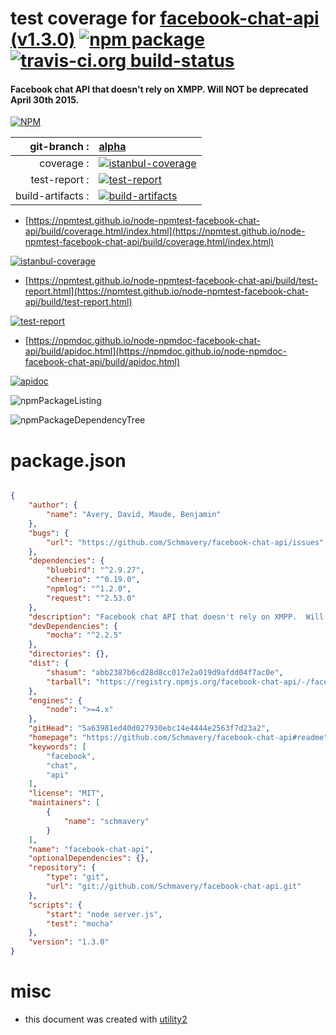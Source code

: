 # test coverage for  [facebook-chat-api (v1.3.0)](https://github.com/Schmavery/facebook-chat-api#readme)  [![npm package](https://img.shields.io/npm/v/npmtest-facebook-chat-api.svg?style=flat-square)](https://www.npmjs.org/package/npmtest-facebook-chat-api) [![travis-ci.org build-status](https://api.travis-ci.org/npmtest/node-npmtest-facebook-chat-api.svg)](https://travis-ci.org/npmtest/node-npmtest-facebook-chat-api)
#### Facebook chat API that doesn't rely on XMPP.  Will NOT be deprecated April 30th 2015.

[![NPM](https://nodei.co/npm/facebook-chat-api.png?downloads=true&downloadRank=true&stars=true)](https://www.npmjs.com/package/facebook-chat-api)

| git-branch : | [alpha](https://github.com/npmtest/node-npmtest-facebook-chat-api/tree/alpha)|
|--:|:--|
| coverage : | [![istanbul-coverage](https://npmtest.github.io/node-npmtest-facebook-chat-api/build/coverage.badge.svg)](https://npmtest.github.io/node-npmtest-facebook-chat-api/build/coverage.html/index.html)|
| test-report : | [![test-report](https://npmtest.github.io/node-npmtest-facebook-chat-api/build/test-report.badge.svg)](https://npmtest.github.io/node-npmtest-facebook-chat-api/build/test-report.html)|
| build-artifacts : | [![build-artifacts](https://npmtest.github.io/node-npmtest-facebook-chat-api/glyphicons_144_folder_open.png)](https://github.com/npmtest/node-npmtest-facebook-chat-api/tree/gh-pages/build)|

- [https://npmtest.github.io/node-npmtest-facebook-chat-api/build/coverage.html/index.html](https://npmtest.github.io/node-npmtest-facebook-chat-api/build/coverage.html/index.html)

[![istanbul-coverage](https://npmtest.github.io/node-npmtest-facebook-chat-api/build/screenCapture.buildCi.browser.%252Ftmp%252Fbuild%252Fcoverage.lib.html.png)](https://npmtest.github.io/node-npmtest-facebook-chat-api/build/coverage.html/index.html)

- [https://npmtest.github.io/node-npmtest-facebook-chat-api/build/test-report.html](https://npmtest.github.io/node-npmtest-facebook-chat-api/build/test-report.html)

[![test-report](https://npmtest.github.io/node-npmtest-facebook-chat-api/build/screenCapture.buildCi.browser.%252Ftmp%252Fbuild%252Ftest-report.html.png)](https://npmtest.github.io/node-npmtest-facebook-chat-api/build/test-report.html)

- [https://npmdoc.github.io/node-npmdoc-facebook-chat-api/build/apidoc.html](https://npmdoc.github.io/node-npmdoc-facebook-chat-api/build/apidoc.html)

[![apidoc](https://npmdoc.github.io/node-npmdoc-facebook-chat-api/build/screenCapture.buildCi.browser.%252Ftmp%252Fbuild%252Fapidoc.html.png)](https://npmdoc.github.io/node-npmdoc-facebook-chat-api/build/apidoc.html)

![npmPackageListing](https://npmtest.github.io/node-npmtest-facebook-chat-api/build/screenCapture.npmPackageListing.svg)

![npmPackageDependencyTree](https://npmtest.github.io/node-npmtest-facebook-chat-api/build/screenCapture.npmPackageDependencyTree.svg)



# package.json

```json

{
    "author": {
        "name": "Avery, David, Maude, Benjamin"
    },
    "bugs": {
        "url": "https://github.com/Schmavery/facebook-chat-api/issues"
    },
    "dependencies": {
        "bluebird": "^2.9.27",
        "cheerio": "^0.19.0",
        "npmlog": "^1.2.0",
        "request": "^2.53.0"
    },
    "description": "Facebook chat API that doesn't rely on XMPP.  Will NOT be deprecated April 30th 2015.",
    "devDependencies": {
        "mocha": "^2.2.5"
    },
    "directories": {},
    "dist": {
        "shasum": "abb2387b6cd28d8cc017e2a019d9afdd04f7ac0e",
        "tarball": "https://registry.npmjs.org/facebook-chat-api/-/facebook-chat-api-1.3.0.tgz"
    },
    "engines": {
        "node": ">=4.x"
    },
    "gitHead": "5a63981ed40d027930ebc14e4444e2563f7d23a2",
    "homepage": "https://github.com/Schmavery/facebook-chat-api#readme",
    "keywords": [
        "facebook",
        "chat",
        "api"
    ],
    "license": "MIT",
    "maintainers": [
        {
            "name": "schmavery"
        }
    ],
    "name": "facebook-chat-api",
    "optionalDependencies": {},
    "repository": {
        "type": "git",
        "url": "git://github.com/Schmavery/facebook-chat-api.git"
    },
    "scripts": {
        "start": "node server.js",
        "test": "mocha"
    },
    "version": "1.3.0"
}
```



# misc
- this document was created with [utility2](https://github.com/kaizhu256/node-utility2)
